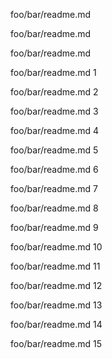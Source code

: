 foo/bar/readme.md

foo/bar/readme.md

foo/bar/readme.md

foo/bar/readme.md 1

foo/bar/readme.md 2

foo/bar/readme.md 3

foo/bar/readme.md 4

foo/bar/readme.md 5

foo/bar/readme.md 6

foo/bar/readme.md 7

foo/bar/readme.md 8

foo/bar/readme.md 9

foo/bar/readme.md 10

foo/bar/readme.md 11

foo/bar/readme.md 12

foo/bar/readme.md 13

foo/bar/readme.md 14

foo/bar/readme.md 15